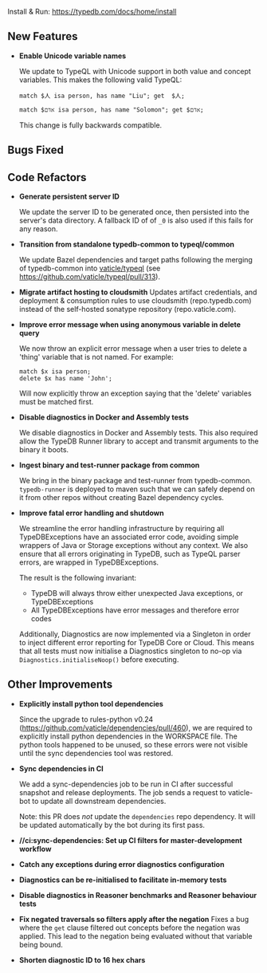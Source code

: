 Install & Run: https://typedb.com/docs/home/install


## New Features
- **Enable Unicode variable names**
  
  We update to TypeQL with Unicode support in both value and concept variables. This makes the following valid TypeQL:
  
  ```
  match $人 isa person, has name "Liu"; get  $人;
  ```
  
  ```
  match $אדם isa person, has name "Solomon"; get $אדם;
  ```
  
  This change is fully backwards compatible.
  
  

## Bugs Fixed


## Code Refactors
- **Generate persistent server ID**
  
  We update the server ID to be generated once, then persisted into the server's data directory. A fallback ID of of `_0` is also used if this fails for any reason.
  
  
- **Transition from standalone typedb-common to typeql/common**
  
  We update Bazel dependencies and target paths following the merging of typedb-common into [vaticle/typeql](https://github.com/vaticle/typeql/) (see https://github.com/vaticle/typeql/pull/313).
  
- **Migrate artifact hosting to cloudsmith**
  Updates artifact credentials, and deployment & consumption rules to use cloudsmith (repo.typedb.com) instead of the self-hosted sonatype repository (repo.vaticle.com).
  
  
- **Improve error message when using anonymous variable in delete query**
  
  We now throw an explicit error message when a user tries to delete a 'thing' variable that is not named.
  For example:
  ```
  match $x isa person;
  delete $x has name 'John';
  ```
  
  Will now explicitly throw an exception saying that the 'delete' variables must be matched first.
  
  
- **Disable diagnostics in Docker and Assembly tests**
  
  We disable diagnostics in Docker and Assembly tests. This also required allow the TypeDB Runner library to accept and transmit arguments to the binary it boots.
  
  
- **Ingest binary and test-runner package from common**
  
  We bring in the binary package and test-runner from typedb-common. `typedb-runner` is deployed to maven such that we can safely depend on it from other repos without creating Bazel dependency cycles.
  
- **Improve fatal error handling and shutdown**
  
  We streamline the error handling infrastructure by requiring all TypeDBExceptions have an associated error code, avoiding simple wrappers of Java or Storage exceptions without any context. We also ensure that all errors originating in TypeDB, such as TypeQL parser errors, are wrapped in TypeDBExceptions.
  
  The result is the following invariant:
  - TypeDB will always throw either unexpected Java exceptions, or TypeDBExceptions
  - All TypeDBExceptions have error messages and therefore error codes
  
  Additionally, Diagnostics are now implemented via a Singleton in order to inject different error reporting for TypeDB Core or Cloud. This means that all tests must now initialise a Diagnostics singleton to no-op via `Diagnostics.initialiseNoop()` before executing.
  
  

## Other Improvements
- **Explicitly install python tool dependencies**
  
  Since the upgrade to rules-python v0.24 (https://github.com/vaticle/dependencies/pull/460), we are required to explicitly install python dependencies in the WORKSPACE file. The python tools happened to be unused, so these errors were not visible until the sync dependencies tool was restored.
  
- **Sync dependencies in CI**
  
  We add a sync-dependencies job to be run in CI after successful snapshot and release deployments. The job sends a request to vaticle-bot to update all downstream dependencies.
  
  Note: this PR does _not_ update the `dependencies` repo dependency. It will be updated automatically by the bot during its first pass.
  
- **//ci:sync-dependencies: Set up CI filters for master-development workflow**

- **Catch any exceptions during error diagnostics configuration**

- **Diagnostics can be re-initialised to facilitate in-memory tests**

- **Disable diagnostics in Reasoner benchmarks and Reasoner behaviour tests**

- **Fix negated traversals so filters apply after the negation**
  Fixes a bug where the `get` clause filtered out concepts before the negation was applied. This lead to the negation being evaluated without that variable being bound.
  
  
- **Shorten diagnostic ID to 16 hex chars**

    
